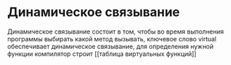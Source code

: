 # Динамическое связывание
Динамическое связывание состоит в том, чтобы во время выполнения программы выбирать какой метод вызывать, ключевое слово virtual обеспечивает динамическое связывание, для определения нужной функции компилятор строит [[таблица виртуальных функций]]